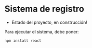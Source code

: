 <h1>Sistema de registro</h1>

- Estado del proyecto, en construcción!

Para ejecutar el sistema, debe poner:

```npm install react```
